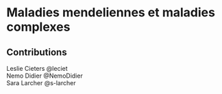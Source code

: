 # Maladies mendeliennes et maladies complexes










## Contributions
Leslie Cieters @leciet <br>
Nemo Didier @NemoDidier <br>
Sara Larcher @s-larcher <br>
